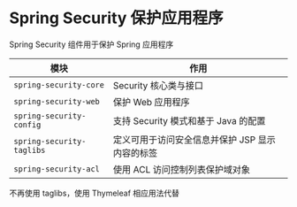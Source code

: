 # Spring Security 保护应用程序

Spring Security 组件用于保护 Spring 应用程序

|模块|作用|
| ------| -------------------------------------------------|
|`spring-security-core`|Security 核心类与接口|
|`spring-security-web`|保护 Web 应用程序|
|`spring-security-config`|支持 Security 模式和基于 Java 的配置|
|`spring-security-taglibs`|定义可用于访问安全信息并保护 JSP 显示内容的标签|
|`spring-security-acl`|使用 ACL 访问控制列表保护域对象|

不再使用 taglibs，使用 Thymeleaf 相应用法代替
